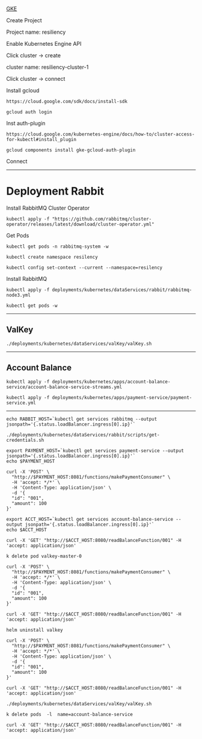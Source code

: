


[GKE](https://console.cloud.google.com/projectselector2/kubernetes/list/overview?referrer=search&organizationId=987448017264&supportedpurview=project)

Create Project

Project name: resiliency

Enable Kubernetes Engine API


Click cluster -> create 

cluster name: resiliency-cluster-1

Click cluster -> connect


Install gcloud

```shell
https://cloud.google.com/sdk/docs/install-sdk
```


```shell
gcloud auth login
```

Inst auth-plugin

```shell
https://cloud.google.com/kubernetes-engine/docs/how-to/cluster-access-for-kubectl#install_plugin
```


```shell
gcloud components install gke-gcloud-auth-plugin
```

Connect

--------------------------------------------
# Deployment Rabbit


Install RabbitMQ Cluster Operator

```shell
kubectl apply -f "https://github.com/rabbitmq/cluster-operator/releases/latest/download/cluster-operator.yml"
```

Get Pods

```shell
kubectl get pods -n rabbitmq-system -w
```




```shell
kubectl create namespace resilency
```


```shell
kubectl config set-context --current --namespace=resilency
```

Install RabbitMQ

```shell
kubectl apply -f deployments/kubernetes/dataServices/rabbit/rabbitmq-node3.yml
```


```shell
kubectl get pods -w
```

-------

## ValKey


```shell
./deployments/kubernetes/dataServices/valKey/valKey.sh
```

-------

## Account Balance

```shell
kubectl apply -f deployments/kubernetes/apps/account-balance-service/account-balance-service-streams.yml
```


```shell
kubectl apply -f deployments/kubernetes/apps/payment-service/payment-service.yml
```

-------


```shell
echo RABBIT_HOST=`kubectl get services rabbitmq --output jsonpath='{.status.loadBalancer.ingress[0].ip}'`
```

```shell
./deployments/kubernetes/dataServices/rabbit/scripts/get-credentials.sh
```


```shell
export PAYMENT_HOST=`kubectl get services payment-service --output jsonpath='{.status.loadBalancer.ingress[0].ip}'`
echo $PAYMENT_HOST
```

```shell
curl -X 'POST' \
  "http://$PAYMENT_HOST:8081/functions/makePaymentConsumer" \
  -H 'accept: */*' \
  -H 'Content-Type: application/json' \
  -d '{
  "id": "001",
  "amount": 100
}'
```

```shell
export ACCT_HOST=`kubectl get services account-balance-service --output jsonpath='{.status.loadBalancer.ingress[0].ip}'`
echo $ACCT_HOST
```



```shell
curl -X 'GET' "http://$ACCT_HOST:8080/readBalanceFunction/001" -H 'accept: application/json'
```


```shell
k delete pod valkey-master-0
```


```shell
curl -X 'POST' \
  "http://$PAYMENT_HOST:8081/functions/makePaymentConsumer" \
  -H 'accept: */*' \
  -H 'Content-Type: application/json' \
  -d '{
  "id": "001",
  "amount": 100
}'
```

```shell
curl -X 'GET' "http://$ACCT_HOST:8080/readBalanceFunction/001" -H 'accept: application/json'
```



```shell
helm uninstall valkey 
```

```shell
curl -X 'POST' \
  "http://$PAYMENT_HOST:8081/functions/makePaymentConsumer" \
  -H 'accept: */*' \
  -H 'Content-Type: application/json' \
  -d '{
  "id": "001",
  "amount": 100
}'
```

```shell
curl -X 'GET' "http://$ACCT_HOST:8080/readBalanceFunction/001" -H 'accept: application/json'
```


```shell
./deployments/kubernetes/dataServices/valKey/valKey.sh
```


```shell
k delete pods  -l  name=account-balance-service
```

```shell
curl -X 'GET' "http://$ACCT_HOST:8080/readBalanceFunction/001" -H 'accept: application/json'
```

